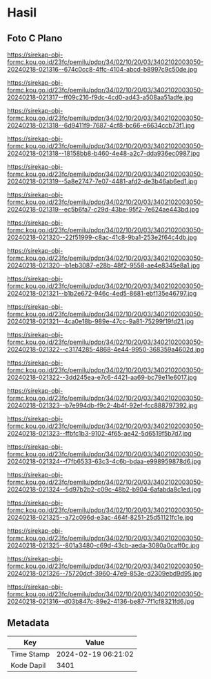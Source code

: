 # Hasil

## Foto C Plano

https://sirekap-obj-formc.kpu.go.id/23fc/pemilu/pdpr/34/02/10/20/03/3402102003050-20240218-021316--674c0cc8-4ffc-4104-abcd-b8997c9c50de.jpg

https://sirekap-obj-formc.kpu.go.id/23fc/pemilu/pdpr/34/02/10/20/03/3402102003050-20240218-021317--ff09c216-f9dc-4cd0-ad43-a508aa51adfe.jpg

https://sirekap-obj-formc.kpu.go.id/23fc/pemilu/pdpr/34/02/10/20/03/3402102003050-20240218-021318--6d9411f9-7687-4cf8-bc66-e6634ccb73f1.jpg

https://sirekap-obj-formc.kpu.go.id/23fc/pemilu/pdpr/34/02/10/20/03/3402102003050-20240218-021318--18158bb8-b460-4e48-a2c7-dda936ec0987.jpg

https://sirekap-obj-formc.kpu.go.id/23fc/pemilu/pdpr/34/02/10/20/03/3402102003050-20240218-021319--5a8e2747-7e07-4481-afd2-de3b46ab6ed1.jpg

https://sirekap-obj-formc.kpu.go.id/23fc/pemilu/pdpr/34/02/10/20/03/3402102003050-20240218-021319--ec5b6fa7-c29d-43be-95f2-7e624ae443bd.jpg

https://sirekap-obj-formc.kpu.go.id/23fc/pemilu/pdpr/34/02/10/20/03/3402102003050-20240218-021320--22f51999-c8ac-41c8-9ba1-253e2f64c4db.jpg

https://sirekap-obj-formc.kpu.go.id/23fc/pemilu/pdpr/34/02/10/20/03/3402102003050-20240218-021320--b1eb3087-e28b-48f2-9558-ae4e8345e8a1.jpg

https://sirekap-obj-formc.kpu.go.id/23fc/pemilu/pdpr/34/02/10/20/03/3402102003050-20240218-021321--b1b2e672-946c-4ed5-8681-ebf135e46797.jpg

https://sirekap-obj-formc.kpu.go.id/23fc/pemilu/pdpr/34/02/10/20/03/3402102003050-20240218-021321--4ca0e18b-989e-47cc-9a81-75299f19fd21.jpg

https://sirekap-obj-formc.kpu.go.id/23fc/pemilu/pdpr/34/02/10/20/03/3402102003050-20240218-021322--c3174285-4868-4e44-9950-368359a4602d.jpg

https://sirekap-obj-formc.kpu.go.id/23fc/pemilu/pdpr/34/02/10/20/03/3402102003050-20240218-021322--3dd245ea-e7c6-4421-aa69-bc79e11e6017.jpg

https://sirekap-obj-formc.kpu.go.id/23fc/pemilu/pdpr/34/02/10/20/03/3402102003050-20240218-021323--b7e994db-f9c2-4b4f-92ef-fcc888797392.jpg

https://sirekap-obj-formc.kpu.go.id/23fc/pemilu/pdpr/34/02/10/20/03/3402102003050-20240218-021323--ffbfc1b3-9102-4f65-ae42-5d6519f5b7d7.jpg

https://sirekap-obj-formc.kpu.go.id/23fc/pemilu/pdpr/34/02/10/20/03/3402102003050-20240218-021324--f7fb6533-63c3-4c6b-bdaa-e998959878d6.jpg

https://sirekap-obj-formc.kpu.go.id/23fc/pemilu/pdpr/34/02/10/20/03/3402102003050-20240218-021324--5d97b2b2-c09c-48b2-b904-6afabda8c1ed.jpg

https://sirekap-obj-formc.kpu.go.id/23fc/pemilu/pdpr/34/02/10/20/03/3402102003050-20240218-021325--a72c096d-e3ac-464f-8251-25d51121fc1e.jpg

https://sirekap-obj-formc.kpu.go.id/23fc/pemilu/pdpr/34/02/10/20/03/3402102003050-20240218-021325--801a3480-c69d-43cb-aeda-3080a0caff0c.jpg

https://sirekap-obj-formc.kpu.go.id/23fc/pemilu/pdpr/34/02/10/20/03/3402102003050-20240218-021326--75720dcf-3960-47e9-853e-d2309ebd9d95.jpg

https://sirekap-obj-formc.kpu.go.id/23fc/pemilu/pdpr/34/02/10/20/03/3402102003050-20240218-021316--d03b847c-89e2-4136-be87-7f1cf8321fd6.jpg


## Metadata

| Key        | Value               |
| ---------- | ------------------- |
| Time Stamp | 2024-02-19 06:21:02 |
| Kode Dapil | 3401                |



